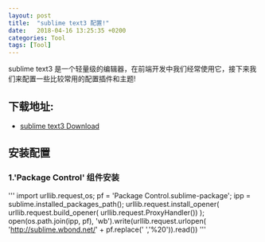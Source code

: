 ```yaml
---
layout: post
title:  "sublime text3 配置!"
date:   2018-04-16 13:25:35 +0200
categories: Tool
tags: [Tool]
---
```


sublime text3 是一个轻量级的编辑器，在前端开发中我们经常使用它，接下来我们来配置一些比较常用的配置插件和主题!
## 下载地址: 
* [sublime text3 Download](https://www.sublimetext.com/3)

## 安装配置

### 1.'Package Control' 组件安装

'''
import urllib.request,os; pf = 'Package Control.sublime-package'; ipp = sublime.installed_packages_path(); urllib.request.install_opener( urllib.request.build_opener( urllib.request.ProxyHandler()) ); open(os.path.join(ipp, pf), 'wb').write(urllib.request.urlopen( 'http://sublime.wbond.net/' + pf.replace(' ','%20')).read())
'''


